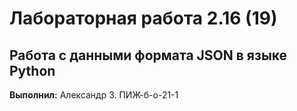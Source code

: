 # Лабораторная работа 2.16 (19)
## Работа с данными формата JSON в языке Python

**Выполнил:** Александр З. ПИЖ-б-о-21-1